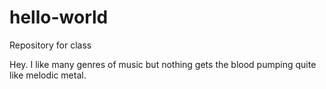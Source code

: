 # hello-world
Repository for class

Hey.  I like many genres of music but nothing gets the blood pumping quite like melodic metal.
